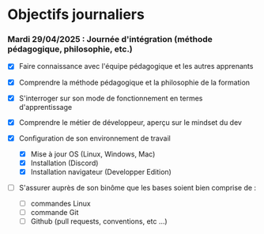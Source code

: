 # Objectifs journaliers

### Mardi 29/04/2025 : Journée d'intégration (méthode pédagogique, philosophie, etc.)


* [x] Faire connaissance avec l'équipe pédagogique et les autres apprenants
* [x] Comprendre la méthode pédagogique et la philosophie de la formation
* [x] S'interroger sur son mode de fonctionnement en termes d'apprentissage
* [x] Comprendre le métier de développeur, aperçu sur le mindset du dev

* [x] Configuration de son environnement de travail
  * [x] Mise à jour OS (Linux, Windows, Mac)
  * [x] Installation (Discord)
  * [x] Installation navigateur (Developper Edition)
* [ ] S'assurer auprès de son binôme que les bases soient bien comprise de :
  * [ ] commandes Linux
  * [ ] commande Git
  * [ ] Github (pull requests, conventions, etc …)
